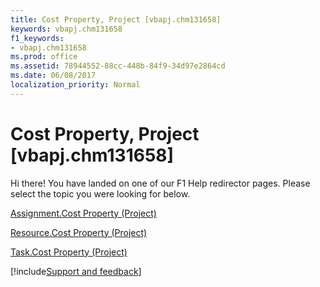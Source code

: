 ```yaml
---
title: Cost Property, Project [vbapj.chm131658]
keywords: vbapj.chm131658
f1_keywords:
- vbapj.chm131658
ms.prod: office
ms.assetid: 78944552-88cc-448b-84f9-34d97e2864cd
ms.date: 06/08/2017
localization_priority: Normal
---
```



# Cost Property, Project [vbapj.chm131658]

Hi there! You have landed on one of our F1 Help redirector pages. Please select the topic you were looking for below.

[Assignment.Cost Property (Project)](https://msdn.microsoft.com/library/286f8677-2dc9-a3e0-5b24-8b48d1099819%28Office.15%29.aspx)

[Resource.Cost Property (Project)](https://msdn.microsoft.com/library/2d3592ee-f328-1f47-e667-36558a068a0f%28Office.15%29.aspx)

[Task.Cost Property (Project)](https://msdn.microsoft.com/library/3b285665-f01a-fc05-2bdd-a15d51ec8f4e%28Office.15%29.aspx)

[!include[Support and feedback](~/includes/feedback-boilerplate.md)]